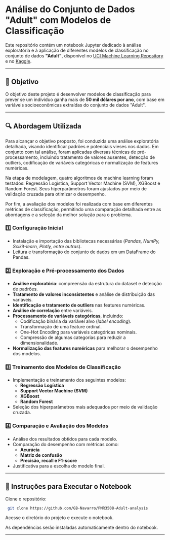 # Análise do Conjunto de Dados "Adult" com Modelos de Classificação  

Este repositório contém um notebook Jupyter dedicado à análise exploratória e à aplicação de diferentes modelos de classificação no conjunto de dados **"Adult"**, disponível no [UCI Machine Learning Repository](https://archive.ics.uci.edu/) e no [Kaggle](https://www.kaggle.com/c/adult-pmr3508).  

---

## 📌 Objetivo  

O objetivo deste projeto é desenvolver modelos de classificação para prever se um indivíduo ganha mais de **50 mil dólares por ano**, com base em variáveis socioeconômicas extraídas do conjunto de dados "Adult". 

---

## 🔍 Abordagem Utilizada

Para alcançar o objetivo proposto, foi conduzida uma análise exploratória detalhada, visando identificar padrões e potenciais vieses nos dados. Em conjunto com tal análise, foram aplicadas diversas técnicas de pré-processamento, incluindo tratamento de valores ausentes, detecção de outliers, codificação de variáveis categóricas e normalização de features numéricas.

Na etapa de modelagem, quatro algoritmos de machine learning foram testados: Regressão Logística, Support Vector Machine (SVM), XGBoost e Random Forest. Seus hiperparâmetros foram ajustados por meio de validação cruzada para otimizar o desempenho.

Por fim, a avaliação dos modelos foi realizada com base em diferentes métricas de classificação, permitindo uma comparação detalhada entre as abordagens e a seleção da melhor solução para o problema.

 

### 1️⃣  **Configuração Inicial**  
- Instalação e importação das bibliotecas necessárias (*Pandas, NumPy, Scikit-learn, Plotly, entre outras*).  
- Leitura e transformação do conjunto de dados em um DataFrame do Pandas.  

### 2️⃣ **Exploração e Pré-processamento dos Dados**  
- **Análise exploratória**: compreensão da estrutura do dataset e detecção de padrões.  
- **Tratamento de valores inconsistentes** e análise de distribuição das variáveis.  
- **Identificação e tratamento de outliers** nas features numéricas.  
- **Análise de correlação** entre variáveis.  
- **Processamento de variáveis categóricas**, incluindo:  
  - Codificação binária da variável alvo (*label encoding*).  
  - Transformação de uma feature ordinal.  
  - One-Hot Encoding para variáveis categóricas nominais.  
  - Compressão de algumas categorias para reduzir a dimensionalidade.  
- **Normalização das features numéricas** para melhorar o desempenho dos modelos.  

### 3️⃣ **Treinamento dos Modelos de Classificação**  
- Implementação e treinamento dos seguintes modelos:  
  - **Regressão Logística**  
  - **Support Vector Machine (SVM)**  
  - **XGBoost**  
  - **Random Forest**  
- Seleção dos hiperparâmetros mais adequados por meio de validação cruzada.  

### 4️⃣ **Comparação e Avaliação dos Modelos**  
- Análise dos resultados obtidos para cada modelo.  
- Comparação do desempenho com métricas como:  
  - **Acurácia**  
  - **Matriz de confusão**  
  - **Precisão, recall e F1-score**  
- Justificativa para a escolha do modelo final.  

---

## 🚀 Instruções para Executar o Notebook

Clone o repositório:  
```bash
 git clone https://github.com/GB-Navarro/PMR3508-Adult-analysis
```
Acesse o diretório do projeto e execute o notebook.

As dependências serão instaladas automaticamente dentro do notebook.

---
 
